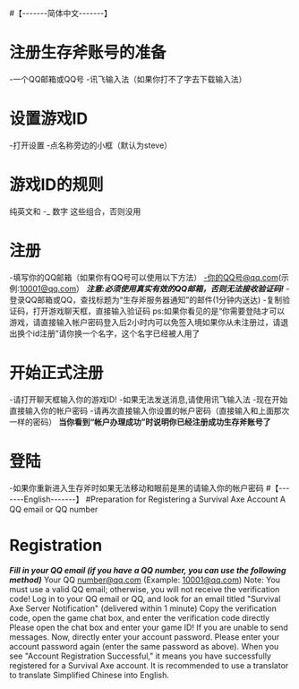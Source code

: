 #【-------简体中文-------】
# 注册生存斧账号的准备
-一个QQ邮箱或QQ号
-讯飞输入法（如果你打不了字去下载输入法）
# 设置游戏ID
-打开设置
-点名称旁边的小框（默认为steve）
# 游戏ID的规则
纯英文和 -_ 数字 这些组合，否则没用
# 注册
-填写你的QQ邮箱（如果你有QQ号可以使用以下方法）
-你的QQ号@qq.com(示例:10001@qq.com）
***注意:必须使用真实有效的QQ邮箱，否则无法接收验证码!***
-登录QQ邮箱或QQ，查找标题为“生存斧服务器通知”的邮件(1分钟内送达)
-复制验证码，打开游戏聊天框，直接输入验证码
ps:如果你看见的是“你需要登陆才可以游戏，请直接输入帐户密码登入后2小时内可以免签入境如果你从未注册过，请退出换个id注册”请你换一个名字，这个名字已经被人用了
# 开始正式注册
-请打开聊天框输入你的游戏ID!
-如果无法发送消息,请使用讯飞输入法
-现在开始直接输入你的帐户密码
-请再次直接输入你设置的帐户密码（直接输入和上面那次一样的密码）
**当你看到“帐户办理成功”时说明你已经注册成功生存斧账号了**
# 登陆
-如果你重新进入生存斧时如果无法移动和眼前是黑的请输入你的帐户密码
#【-------English-------】
#Preparation for Registering a Survival Axe Account
A QQ email or QQ number
# Registration
***Fill in your QQ email (if you have a QQ number, you can use the following method)***
Your QQ number@qq.com (Example: 10001@qq.com)
Note: You must use a valid QQ email; otherwise, you will not receive the verification code!
Log in to your QQ email or QQ, and look for an email titled "Survival Axe Server Notification" (delivered within 1 minute)
Copy the verification code, open the game chat box, and enter the verification code directly
Please open the chat box and enter your game ID!
If you are unable to send messages.
Now, directly enter your account password.
Please enter your account password again (enter the same password as above).
When you see "Account Registration Successful," it means you have successfully registered for a Survival Axe account.
It is recommended to use a translator to translate Simplified Chinese into English.
